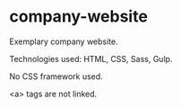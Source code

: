 # company-website

Exemplary company website.

Technologies used: HTML, CSS, Sass, Gulp.

No CSS framework used.

\<a> tags are not linked.
